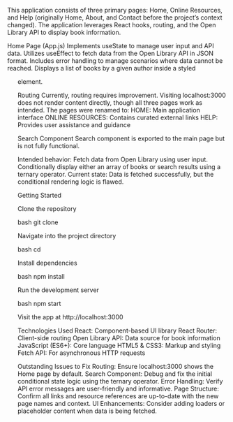 This application consists of three primary pages: Home, Online Resources, and Help (originally Home, About, and Contact before the project’s context changed). The application leverages React hooks, routing, and the Open Library API to display book information.

Home Page (App.js)
Implements useState to manage user input and API data.
Utilizes useEffect to fetch data from the Open Library API in JSON format.
Includes error handling to manage scenarios where data cannot be reached.
Displays a list of books by a given author inside a styled <ul> element.

Routing
Currently, routing requires improvement. Visiting localhost:3000 does not render content directly, though all three pages work as intended.
The pages were renamed to:
HOME: Main application interface
ONLINE RESOURCES: Contains curated external links
HELP: Provides user assistance and guidance

Search Component
Search component is exported to the main page but is not fully functional.

Intended behavior:
Fetch data from Open Library using user input.
Conditionally display either an array of books or search results using a ternary operator.
Current state: Data is fetched successfully, but the conditional rendering logic is flawed.

Getting Started

Clone the repository

bash
git clone <your-repository-url>

Navigate into the project directory

bash
cd <project-folder>

Install dependencies

bash
npm install

Run the development server

bash
npm start

Visit the app at http://localhost:3000

Technologies Used
React: Component-based UI library
React Router: Client-side routing
Open Library API: Data source for book information
JavaScript (ES6+): Core language
HTML5 & CSS3: Markup and styling
Fetch API: For asynchronous HTTP requests

Outstanding Issues to Fix
Routing: Ensure localhost:3000 shows the Home page by default.
Search Component: Debug and fix the initial conditional state logic using the ternary operator.
Error Handling: Verify API error messages are user-friendly and informative.
Page Structure: Confirm all links and resource references are up-to-date with the new page names and context.
UI Enhancements: Consider adding loaders or placeholder content when data is being fetched.
